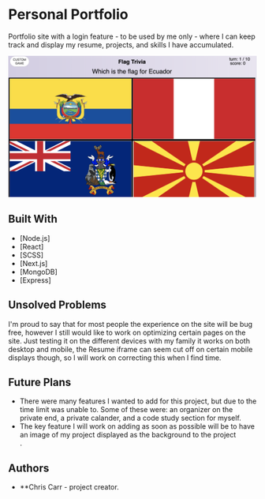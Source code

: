 # Personal Portfolio

Portfolio site with a login feature - to be used by me only - where I can keep track and display my resume, projects, and skills I have accumulated. 

![Game Overview](https://github.com/ChrisKCarr/Country-Flag-Trivia/blob/master/Images/Game%20Overview.png)


## Built With

- [Node.js]
- [React]
- [SCSS] 
- [Next.js]
- [MongoDB]
- [Express]

## Unsolved Problems

I'm proud to say that for most people the experience on the site will be bug free, however I still would like to work on optimizing certain pages on the site. Just testing it on the different devices with my family it works on both desktop and mobile, the Resume iframe can seem cut off on certain mobile displays though, so I will work on correcting this when I find time.

## Future Plans

- There were many features I wanted to add for this project, but due to the time limit was unable to. Some of these were: an organizer on the private end, a private calander, and a code study section for myself. 
- The key feature I will work on adding as soon as possible will be to have an image of my project displayed as the background to the project <div>.

## Authors

- \*\*Chris Carr - project creator.

